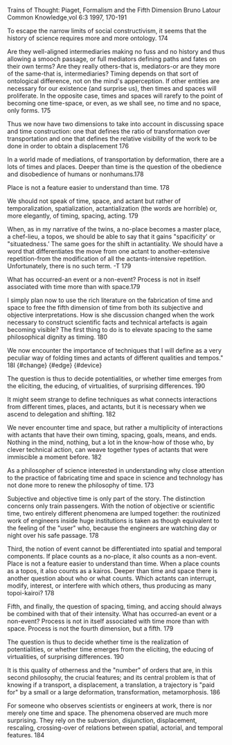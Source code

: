 ﻿Trains of Thought: Piaget, Formalism and the Fifth Dimension
Bruno Latour Common Knowledge¸vol 6:3  1997, 170-191


To escape the narrow limits of social constructivism, it seems that the history of science requires more and more ontology. 174

Are they well-aligned intermediaries making no fuss and no history and thus allowing a smooch passage, or full mediators defining paths and fates on their own terms? Are they really others-that is, mediators-or are they more of the same-that is, intermediaries? Timing depends on that sort of ontological difference, not on the mind's apperception. If other entities are necessary for our existence (and surprise us), then times and spaces will proliferate. In the opposite case, times and spaces will rarefy to the point of becoming one time-space, or even, as we shall see, no time and no space, only forms.  175 

Thus we now have two dimensions to take into account in discussing space and time construction: one that defines the ratio of transformation over transportation and one that defines the relative visibility of the work to be done in order to obtain a displacement 176

In a world made of mediations, of transportation by deformation, there are a lots of times and places. Deeper than time is the question of the obedience and disobedience of humans or nonhumans.178 

Place is not a feature easier to understand than time. 178

We should not speak of time, space, and actant but rather of temporalization, spatialization, actantialization (the words are horrible) or, more elegantly, of timing, spacing, acting. 179

When, as in my narrative of the twins, a no-place becomes a master place, a chef-lieu, a topos, we should be able to say that it gains "spacificity' or "situatedness.’ The same goes for the shift in actantiality. We should have a word that differentiates the move from one actant to another-extensive repetition-from the modification of all the actants-intensive repetition. Unfortunately, there is no such term. -T 179

What has occurred-an event or a non-event? Process is not in itself associated with time more than with space.179

I simply plan now to use the rich literature on the fabrication of time and space to free the fifth dimension of time from both its subjective and objective interpretations. How is she discussion changed when the work necessary to construct scientific facts and technical artefacts is again becoming visible? The first thing to do is to elevate spacing to the same philosophical dignity as timing. 180 

We now encounter the importance of techniques that I will define as a very peculiar way of folding times and actants of different qualities and tempos." 18I {#change} {#edge} {#device}

The question is thus to decide potentialities, or whether time emerges from the eliciting, the educing, of virtualities, of surprising differences. 190

It might seem strange to define techniques as what connects interactions from different times, places, and actants, but it is necessary when we ascend to delegation and shifting. 182

We never encounter time and space, but rather a multiplicity of interactions with actants that have their own timing, spacing, goals, means, and ends. Nothing in the mind, nothing, but a lot in the know-how of those who, by clever technical action, can weave together types of actants that were immiscible a moment before. 182

As a philosopher of science interested in understanding why close attention to the practice of fabricating time and space in science and technology has not done more to renew the philosophy of time. 173

Subjective and objective time is only part of the story. The distinction concerns only train passengers. With the notion of objective or scientific time, two entirely different phenomena are lumped together: the routinized work of engineers inside huge institutions is taken as though equivalent to the feeling of the "user" who, because the engineers are watching day or night over his safe passage. 178 

Third, the notion of event cannot be differentiated into spatial and temporal components. If place counts as a no-place, it also counts as a non-event. Place is not a feature easier to understand than time. When a place counts as a topos, it also counts as a kairos. Deeper than time and space there is another question about who or what counts. Which actants can interrupt, modify, interest, or interfere with which others, thus producing as many topoi-kairoi? 178 

Fifth, and finally, the question of spacing, timing, and accing should always be combined with that of their intensity. What has occurred-an event or a non-event? Process is not in itself associated with time more than with space. Process is not the fourth dimension, but a fifth. 179

The question is thus to decide whether time is the realization of potentialities, or whether time emerges from the eliciting, the educing of virtualities, of surprising differences. 190

It is this quality of otherness and the "number" of orders that are, in this second philosophy, the crucial features; and its central problem is that of knowing if a transport, a displacement, a translation, a trajectory is "paid for" by a small or a large deformation, transformation, metamorphosis. 186

For someone who observes scientists or engineers at work, there is nor merely one time and space. The phenomena observed are much more surprising. They rely on the subversion, disjunction, displacement, rescaling, crossing-over of relations between spatial, actorial, and temporal features. 184
